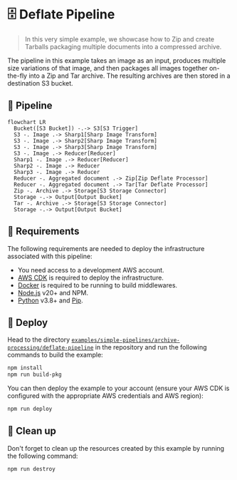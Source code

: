 # 🗄️ Deflate Pipeline

> In this very simple example, we showcase how to Zip and create Tarballs packaging multiple documents into a compressed archive.

The pipeline in this example takes an image as an input, produces multiple size variations of that image, and then packages all images together on-the-fly into a Zip and Tar archive. The resulting archives are then stored in a destination S3 bucket.

## :dna: Pipeline

```mermaid
flowchart LR
  Bucket([S3 Bucket]) -.-> S3[S3 Trigger]
  S3 -. Image .-> Sharp1[Sharp Image Transform]
  S3 -. Image .-> Sharp2[Sharp Image Transform]
  S3 -. Image .-> Sharp3[Sharp Image Transform]
  S3 -. Image .-> Reducer[Reducer]
  Sharp1 -. Image .-> Reducer[Reducer]
  Sharp2 -. Image .-> Reducer
  Sharp3 -. Image .-> Reducer
  Reducer -. Aggregated document .-> Zip[Zip Deflate Processor]
  Reducer -. Aggregated document .-> Tar[Tar Deflate Processor]
  Zip -. Archive .-> Storage[S3 Storage Connector]
  Storage -.-> Output[Output Bucket]
  Tar -. Archive .-> Storage[S3 Storage Connector]
  Storage -.-> Output[Output Bucket]
```

## 📝 Requirements

The following requirements are needed to deploy the infrastructure associated with this pipeline:

- You need access to a development AWS account.
- [AWS CDK](https://docs.aws.amazon.com/cdk/latest/guide/getting_started.html#getting_started_install) is required to deploy the infrastructure.
- [Docker](https://docs.docker.com/get-docker/) is required to be running to build middlewares.
- [Node.js](https://nodejs.org/en/download/) v20+ and NPM.
- [Python](https://www.python.org/downloads/) v3.8+ and [Pip](https://pip.pypa.io/en/stable/installation/).

## 🚀 Deploy

Head to the directory [`examples/simple-pipelines/archive-processing/deflate-pipeline`](/examples/simple-pipelines/archive-processing-pipelines/deflate-pipeline) in the repository and run the following commands to build the example:

```bash
npm install
npm run build-pkg
```

You can then deploy the example to your account (ensure your AWS CDK is configured with the appropriate AWS credentials and AWS region):

```bash
npm run deploy
```

## 🧹 Clean up

Don't forget to clean up the resources created by this example by running the following command:

```bash
npm run destroy
```
